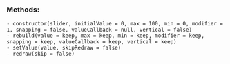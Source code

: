 ### Methods:
    - constructor(slider, initialValue = 0, max = 100, min = 0, modifier = 1, snapping = false, valueCallback = null, vertical = false)
    - rebuild(value = keep, max = keep, min = keep, modifier = keep, snapping = keep, valueCallback = keep, vertical = keep)
    - setValue(value, skipRedraw = false)
    - redraw(skip = false)